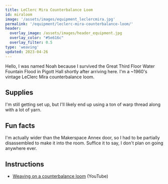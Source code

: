 ```yaml
---
title: LeClerc Mira Counterbalance Loom
id: miraloom
image: '/assets/images/equipment_leclercmira.jpg'
permalink: '/equipment/leclerc-mira-counterbalance-loom/'
header:
  overlay_image: /assets/images/header_equipment.jpg
  overlay_color: "#5e616c"
  overlay_filter: 0.5
type: 'weaving'
updated: 2023-04-26
---
```


Hello, I was named Noah because I survived the Great Third Floor Water Fountain Flood in Pigott Hall shortly after arriving here. I'm a ~1960's vintage LeClerc Mira counterbalance loom.

## Supplies

I'm still getting set up, but I'll likely end up using a ton of warp thread along with a lot of yarn.

## Fun facts

I'm actually wider than the Makerspace Annex door, so I had to be partially disassembled to make it into the room. Suffice it to say, I don't plan on going anywhere ever.

## Instructions

* [Weaving on a counterbalance loom](https://www.youtube.com/watch?v=D8G18eboTEY&ab_channel=SweetGeorgia) (YouTube)